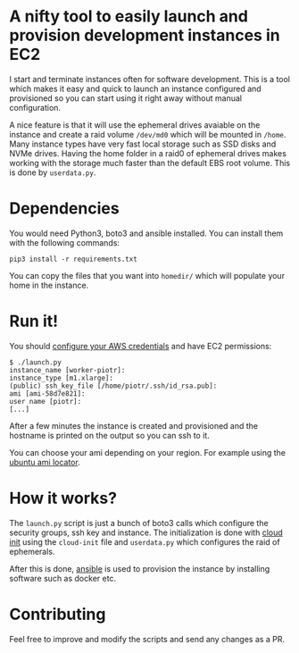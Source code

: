 # A nifty tool to easily launch and provision development instances in EC2

I start and terminate instances often for software development. This is a tool which makes it easy
and quick to launch an instance configured and provisioned so you can start using it right away
without manual configuration.

A nice feature is that it will use the ephemeral drives avaiable on the instance and create a raid
volume `/dev/md0` which will be mounted in `/home`. Many instance types have very fast local storage
such as SSD disks and NVMe drives. Having the home folder in a raid0 of ephemeral drives makes
working with the storage much faster than the default EBS root volume. This is done by
`userdata.py`.

# Dependencies

You would need Python3, boto3 and ansible installed.
You can install them with the following commands:

```
pip3 install -r requirements.txt
```

You can copy the files that you want into `homedir/` which will populate your home in the instance.

# Run it!

You should [configure your AWS credentials](https://docs.aws.amazon.com/cli/latest/userguide/cli-chap-getting-started.html)
and have EC2 permissions:


```
$ ./launch.py
instance_name [worker-piotr]:
instance_type [m1.xlarge]:
(public) ssh_key_file [/home/piotr/.ssh/id_rsa.pub]:
ami [ami-58d7e821]:
user name [piotr]:
[...]
```

After a few minutes the instance is created and provisioned and the hostname is printed on the
output so you can ssh to it.

You can choose your ami depending on your region. For example using the [ubuntu ami locator](https://cloud-images.ubuntu.com/locator/ec2/).


# How it works?

The `launch.py` script is just a bunch of boto3 calls which configure the security groups, ssh key
and instance. The initialization is done with [cloud init](https://cloudinit.readthedocs.io/en/latest/index.html)
using the `cloud-init` file and `userdata.py` which configures the raid of ephemerals.

After this is done, [ansible](https://www.ansible.com/) is used to provision the instance by
installing software such as docker etc.

# Contributing

Feel free to improve and modify the scripts and send any changes as a PR.
